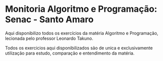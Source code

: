 # Monitoria Algoritmo e Programação: Senac - Santo Amaro

Aqui disponibilizo todos os exercícios da matéria Algoritmo e Programação, lecionada pelo professor Leonardo Takuno.

Todos os exercicios aqui disponibilizados são de unica e exclusivamente utilização para estudo, comparação e entendimento da matéria.